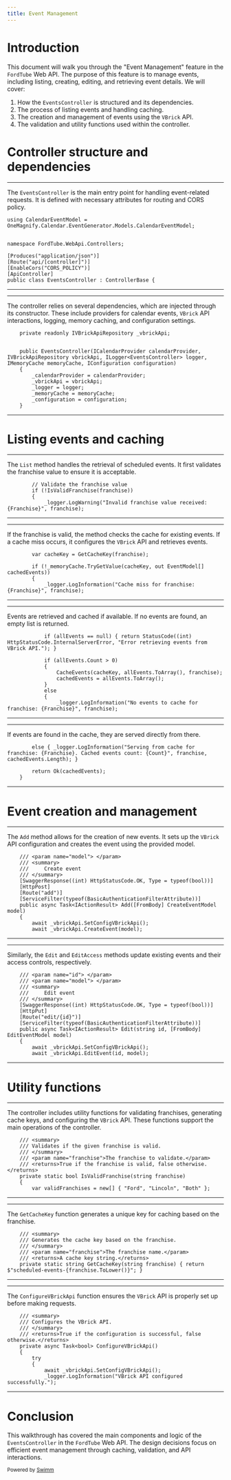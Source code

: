 ```yaml
---
title: Event Management
---
```

# Introduction

This document will walk you through the "Event Management" feature in the <SwmToken path="/FordTube.WebApi/Controllers/EventsController.cs" pos="23:2:2" line-data="namespace FordTube.WebApi.Controllers;">`FordTube`</SwmToken> Web API. The purpose of this feature is to manage events, including listing, creating, editing, and retrieving event details. We will cover:

1. How the <SwmToken path="/FordTube.WebApi/Controllers/EventsController.cs" pos="29:4:4" line-data="public class EventsController : ControllerBase {">`EventsController`</SwmToken> is structured and its dependencies.
2. The process of listing events and handling caching.
3. The creation and management of events using the <SwmToken path="/FordTube.WebApi/Controllers/EventsController.cs" pos="88:35:35" line-data="            if (allEvents == null) { return StatusCode((int) HttpStatusCode.InternalServerError, &quot;Error retrieving events from VBrick API.&quot;); }">`VBrick`</SwmToken> API.
4. The validation and utility functions used within the controller.

# Controller structure and dependencies

<SwmSnippet path="/FordTube.WebApi/Controllers/EventsController.cs" line="20">

---

The <SwmToken path="/FordTube.WebApi/Controllers/EventsController.cs" pos="29:4:4" line-data="public class EventsController : ControllerBase {">`EventsController`</SwmToken> is the main entry point for handling event-related requests. It is defined with necessary attributes for routing and CORS policy.

```
using CalendarEventModel = OneMagnify.Calendar.EventGenerator.Models.CalendarEventModel;


namespace FordTube.WebApi.Controllers;

[Produces("application/json")]
[Route("api/[controller]")]
[EnableCors("CORS_POLICY")]
[ApiController]
public class EventsController : ControllerBase {
```

---

</SwmSnippet>

<SwmSnippet path="/FordTube.WebApi/Controllers/EventsController.cs" line="43">

---

The controller relies on several dependencies, which are injected through its constructor. These include providers for calendar events, <SwmToken path="/FordTube.WebApi/Controllers/EventsController.cs" pos="88:35:35" line-data="            if (allEvents == null) { return StatusCode((int) HttpStatusCode.InternalServerError, &quot;Error retrieving events from VBrick API.&quot;); }">`VBrick`</SwmToken> API interactions, logging, memory caching, and configuration settings.

```
    private readonly IVBrickApiRepository _vbrickApi;


    public EventsController(ICalendarProvider calendarProvider, IVBrickApiRepository vbrickApi, ILogger<EventsController> logger, IMemoryCache memoryCache, IConfiguration configuration)
    {
        _calendarProvider = calendarProvider;
        _vbrickApi = vbrickApi;
        _logger = logger;
        _memoryCache = memoryCache;
        _configuration = configuration;
    }
```

---

</SwmSnippet>

# Listing events and caching

<SwmSnippet path="/FordTube.WebApi/Controllers/EventsController.cs" line="70">

---

The `List` method handles the retrieval of scheduled events. It first validates the franchise value to ensure it is acceptable.

```
        // Validate the franchise value
        if (!IsValidFranchise(franchise))
        {
            _logger.LogWarning("Invalid franchise value received: {Franchise}", franchise);
```

---

</SwmSnippet>

<SwmSnippet path="/FordTube.WebApi/Controllers/EventsController.cs" line="78">

---

If the franchise is valid, the method checks the cache for existing events. If a cache miss occurs, it configures the <SwmToken path="/FordTube.WebApi/Controllers/EventsController.cs" pos="88:35:35" line-data="            if (allEvents == null) { return StatusCode((int) HttpStatusCode.InternalServerError, &quot;Error retrieving events from VBrick API.&quot;); }">`VBrick`</SwmToken> API and retrieves events.

```
        var cacheKey = GetCacheKey(franchise);

        if (!_memoryCache.TryGetValue(cacheKey, out EventModel[] cachedEvents))
        {
            _logger.LogInformation("Cache miss for franchise: {Franchise}", franchise);
```

---

</SwmSnippet>

<SwmSnippet path="/FordTube.WebApi/Controllers/EventsController.cs" line="88">

---

Events are retrieved and cached if available. If no events are found, an empty list is returned.

```
            if (allEvents == null) { return StatusCode((int) HttpStatusCode.InternalServerError, "Error retrieving events from VBrick API."); }

            if (allEvents.Count > 0)
            {
                CacheEvents(cacheKey, allEvents.ToArray(), franchise);
                cachedEvents = allEvents.ToArray();
            }
            else
            {
                _logger.LogInformation("No events to cache for franchise: {Franchise}", franchise);
```

---

</SwmSnippet>

<SwmSnippet path="/FordTube.WebApi/Controllers/EventsController.cs" line="102">

---

If events are found in the cache, they are served directly from there.

```
        else { _logger.LogInformation("Serving from cache for franchise: {Franchise}. Cached events count: {Count}", franchise, cachedEvents.Length); }

        return Ok(cachedEvents);
    }
```

---

</SwmSnippet>

# Event creation and management

<SwmSnippet path="/FordTube.WebApi/Controllers/EventsController.cs" line="108">

---

The <SwmToken path="/FordTube.WebApi/Controllers/EventsController.cs" pos="116:10:10" line-data="    public async Task&lt;IActionResult&gt; Add([FromBody] CreateEventModel model)">`Add`</SwmToken> method allows for the creation of new events. It sets up the <SwmToken path="/FordTube.WebApi/Controllers/EventsController.cs" pos="88:35:35" line-data="            if (allEvents == null) { return StatusCode((int) HttpStatusCode.InternalServerError, &quot;Error retrieving events from VBrick API.&quot;); }">`VBrick`</SwmToken> API configuration and creates the event using the provided model.

```
    /// <param name="model"> </param>
    /// <summary>
    ///     Create event
    /// </summary>
    [SwaggerResponse((int) HttpStatusCode.OK, Type = typeof(bool))]
    [HttpPost]
    [Route("add")]
    [ServiceFilter(typeof(BasicAuthenticationFilterAttribute))]
    public async Task<IActionResult> Add([FromBody] CreateEventModel model)
    {
        await _vbrickApi.SetConfigVBrickApi();
        await _vbrickApi.CreateEvent(model);
```

---

</SwmSnippet>

<SwmSnippet path="/FordTube.WebApi/Controllers/EventsController.cs" line="146">

---

Similarly, the <SwmToken path="/FordTube.WebApi/Controllers/EventsController.cs" pos="149:3:3" line-data="    ///     Edit event">`Edit`</SwmToken> and <SwmToken path="/FordTube.WebApi/Controllers/EventsController.cs" pos="173:10:10" line-data="    public async Task&lt;IActionResult&gt; EditAccess(string id, [FromBody] EditEventAccessControlModel model)">`EditAccess`</SwmToken> methods update existing events and their access controls, respectively.

```
    /// <param name="id"> </param>
    /// <param name="model"> </param>
    /// <summary>
    ///     Edit event
    /// </summary>
    [SwaggerResponse((int) HttpStatusCode.OK, Type = typeof(bool))]
    [HttpPut]
    [Route("edit/{id}")]
    [ServiceFilter(typeof(BasicAuthenticationFilterAttribute))]
    public async Task<IActionResult> Edit(string id, [FromBody] EditEventModel model)
    {
        await _vbrickApi.SetConfigVBrickApi();
        await _vbrickApi.EditEvent(id, model);
```

---

</SwmSnippet>

# Utility functions

<SwmSnippet path="/FordTube.WebApi/Controllers/EventsController.cs" line="216">

---

The controller includes utility functions for validating franchises, generating cache keys, and configuring the <SwmToken path="/FordTube.WebApi/Controllers/EventsController.cs" pos="88:35:35" line-data="            if (allEvents == null) { return StatusCode((int) HttpStatusCode.InternalServerError, &quot;Error retrieving events from VBrick API.&quot;); }">`VBrick`</SwmToken> API. These functions support the main operations of the controller.

```
    /// <summary>
    /// Validates if the given franchise is valid.
    /// </summary>
    /// <param name="franchise">The franchise to validate.</param>
    /// <returns>True if the franchise is valid, false otherwise.</returns>
    private static bool IsValidFranchise(string franchise)
    {
        var validFranchises = new[] { "Ford", "Lincoln", "Both" };
```

---

</SwmSnippet>

<SwmSnippet path="/FordTube.WebApi/Controllers/EventsController.cs" line="229">

---

The <SwmToken path="/FordTube.WebApi/Controllers/EventsController.cs" pos="234:7:7" line-data="    private static string GetCacheKey(string franchise) { return $&quot;scheduled-events-{franchise.ToLower()}&quot;; }">`GetCacheKey`</SwmToken> function generates a unique key for caching based on the franchise.

```
    /// <summary>
    /// Generates the cache key based on the franchise.
    /// </summary>
    /// <param name="franchise">The franchise name.</param>
    /// <returns>A cache key string.</returns>
    private static string GetCacheKey(string franchise) { return $"scheduled-events-{franchise.ToLower()}"; }
```

---

</SwmSnippet>

<SwmSnippet path="/FordTube.WebApi/Controllers/EventsController.cs" line="237">

---

The <SwmToken path="/FordTube.WebApi/Controllers/EventsController.cs" pos="241:10:10" line-data="    private async Task&lt;bool&gt; ConfigureVBrickApi()">`ConfigureVBrickApi`</SwmToken> function ensures the <SwmToken path="/FordTube.WebApi/Controllers/EventsController.cs" pos="238:7:7" line-data="    /// Configures the VBrick API.">`VBrick`</SwmToken> API is properly set up before making requests.

```
    /// <summary>
    /// Configures the VBrick API.
    /// </summary>
    /// <returns>True if the configuration is successful, false otherwise.</returns>
    private async Task<bool> ConfigureVBrickApi()
    {
        try
        {
            await _vbrickApi.SetConfigVBrickApi();
            _logger.LogInformation("VBrick API configured successfully.");
```

---

</SwmSnippet>

# Conclusion

This walkthrough has covered the main components and logic of the <SwmToken path="/FordTube.WebApi/Controllers/EventsController.cs" pos="29:4:4" line-data="public class EventsController : ControllerBase {">`EventsController`</SwmToken> in the <SwmToken path="/FordTube.WebApi/Controllers/EventsController.cs" pos="23:2:2" line-data="namespace FordTube.WebApi.Controllers;">`FordTube`</SwmToken> Web API. The design decisions focus on efficient event management through caching, validation, and API interactions.

<SwmMeta version="3.0.0" repo-id="Z2l0aHViJTNBJTNBRm9yZFR1YmUlM0ElM0FyYXZpc2hhbQ==" repo-name="FordTube"><sup>Powered by [Swimm](https://app.swimm.io/)</sup></SwmMeta>

